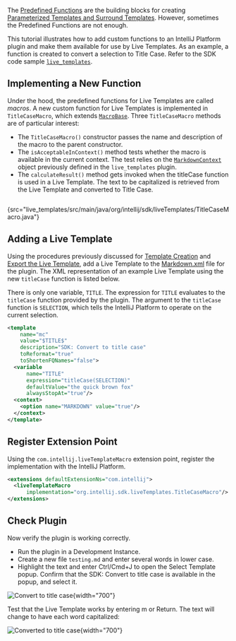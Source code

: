 [//]: # (title: Creating New Functions for Live Templates)

<!-- Copyright 2000-2022 JetBrains s.r.o. and other contributors. Use of this source code is governed by the Apache 2.0 license that can be found in the LICENSE file. -->

The [Predefined Functions](https://www.jetbrains.com/help/idea/template-variables.html#predefined_functions) are the building blocks for creating [Parameterized Templates and Surround Templates](https://www.jetbrains.com/help/idea/using-live-templates.html#live_templates_types).
However, sometimes the Predefined Functions are not enough.

This tutorial illustrates how to add custom functions to an IntelliJ Platform plugin and make them available for use by Live Templates.
As an example, a function is created to convert a selection to Title Case.
Refer to the SDK code sample [`live_templates`](https://github.com/JetBrains/intellij-sdk-code-samples/tree/main/live_templates).

## Implementing a New Function

Under the hood, the predefined functions for Live Templates are called _macros_.
A new custom function for Live Templates is implemented in `TitleCaseMacro`, which extends [`MacroBase`](%gh-ic%/platform/lang-impl/src/com/intellij/codeInsight/template/macro/MacroBase.java).
Three `TitleCaseMacro` methods are of particular interest:
* The `TitleCaseMacro()` constructor passes the name and description of the macro to the parent constructor.
* The `isAcceptableInContext()` method tests whether the macro is available in the current context.
  The test relies on the [`MarkdownContext`](template_support.md#implement-templatecontexttype) object previously defined in the `live_templates` plugin.
* The `calculateResult()` method gets invoked when the titleCase function is used in a Live Template.
  The text to be capitalized is retrieved from the Live Template and converted to Title Case.

```java
```
{src="live_templates/src/main/java/org/intellij/sdk/liveTemplates/TitleCaseMacro.java"}

## Adding a Live Template

Using the procedures previously discussed for [Template Creation](template_support.md#template-creation) and [Export the Live Template](template_support.md#export-the-live-template), add a Live Template to the [Markdown.xml](https://github.com/JetBrains/intellij-sdk-code-samples/tree/main/live_templates/src/main/resources/liveTemplates) file for the plugin.
The XML representation of an example Live Template using the new `titleCase` function is listed below.

There is only one variable, `TITLE`.
The expression for `TITLE` evaluates to the `titleCase` function provided by the plugin.
The argument to the `titleCase` function is `SELECTION`, which tells the IntelliJ Platform to operate on the current selection.

```xml
<template
    name="mc"
    value="$TITLE$"
    description="SDK: Convert to title case"
    toReformat="true"
    toShortenFQNames="false">
  <variable
      name="TITLE"
      expression="titleCase(SELECTION)"
      defaultValue="the quick brown fox"
      alwaysStopAt="true"/>
  <context>
    <option name="MARKDOWN" value="true"/>
  </context>
</template>
```

## Register Extension Point

Using the `com.intellij.liveTemplateMacro` extension point, register the implementation with the IntelliJ Platform.

```xml
<extensions defaultExtensionNs="com.intellij">
  <liveTemplateMacro
      implementation="org.intellij.sdk.liveTemplates.TitleCaseMacro"/>
</extensions>
```

## Check Plugin

Now verify the plugin is working correctly.
* Run the plugin in a Development Instance.
* Create a new file `testing.md` and enter several words in lower case.
* Highlight the text and enter <shortcut>Ctrl/Cmd+J</shortcut> to open the <control>Select Template</control> popup.
  Confirm that the <control>SDK: Convert to title case</control> is available in the popup, and select it.

![Convert to title case](invoke_titleCase.png){width="700"}

Test that the Live Template works by entering <shortcut>m</shortcut> or <shortcut>Return</shortcut>.
The text will change to have each word capitalized:

![Converted to title case](applied_titleCase.png){width="700"}

